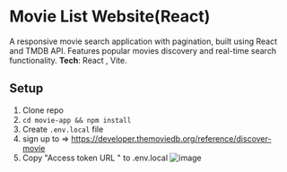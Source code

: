# Movie List Website(React)
A responsive movie search application with pagination, built using React and TMDB API. Features popular movies discovery and real-time search functionality. 
**Tech**: React , Vite.   

## Setup
1. Clone repo  
2. `cd movie-app && npm install`    
4. Create `.env.local` file 
5. sign up to => https://developer.themoviedb.org/reference/discover-movie
6. Copy "Access token URL " to .env.local
![image](https://github.com/user-attachments/assets/a09e2b47-5ed0-494e-a325-00bbbc9418cb)
